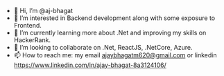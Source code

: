- 👋 Hi, I’m @aj-bhagat
- 👀 I’m interested in Backend development along with some exposure to Frontend.
- 🌱 I’m currently learning more about .Net and improving my skills on HackerRank.
- 💞️ I’m looking to collaborate on .Net, ReactJS, .NetCore, Azure.
- 📫 How to reach me: my email ajaybhagatm620@gmail.com or linkedin https://www.linkedin.com/in/ajay-bhagat-8a3124106/

<!---
aj-bhagat/aj-bhagat is a ✨ special ✨ repository because its `README.md` (this file) appears on your GitHub profile.
You can click the Preview link to take a look at your changes.
--->
